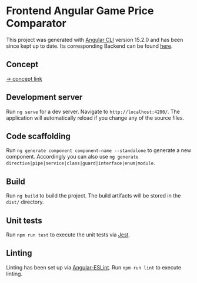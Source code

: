 # Frontend Angular Game Price Comparator

This project was generated with [Angular CLI](https://github.com/angular/angular-cli) version 15.2.0 and has been since kept up to date.
Its corresponding Backend can be found [here](https://github.com/kirdreamer/GamePriceComparator).

## Concept

[→ concept link](./docs/concept.md)

## Development server

Run `ng serve` for a dev server. Navigate to `http://localhost:4200/`. The application will automatically reload if you change any of the source files.

## Code scaffolding

Run `ng generate component component-name --standalone` to generate a new component. Accordingly you can also use `ng generate directive|pipe|service|class|guard|interface|enum|module`.

## Build

Run `ng build` to build the project. The build artifacts will be stored in the `dist/` directory.

## Unit tests

Run `npm run test` to execute the unit tests via [Jest](https://github.com/jestjs/jest).

## Linting

Linting has been set up via [Angular-ESLint](https://github.com/angular-eslint/angular-eslint).
Run `npm run lint` to execute linting.

